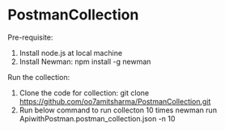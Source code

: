 # PostmanCollection
Pre-requisite:
1. Install node.js at local machine
2. Install Newman:
   npm install -g newman
 
Run the collection:
1. Clone the code for collection:
   git clone https://github.com/oo7amitsharma/PostmanCollection.git
2. Run below command to run collecton 10 times
   newman run ApiwithPostman.postman_collection.json -n 10
